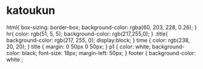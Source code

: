 # katoukun
html{
    box-sizing: border-box;
    background-color: rgba(60, 203, 228, 0.26);
}
hr{
    color: rgb(51, 5, 5);
    background-color: rgb(217,255,0);
}
.title{
    background-color: rgb(217, 255, 0);
    display:block;
}
time {
    color: rgb(238, 20, 20);
}
title {
margin: 0 50px 0 50px;
}
p1 {
    color: white;
    background-color: black;
    font-size: 18px;
    margin-left: 50px;
}
footer {
    background-color: white
    ;
